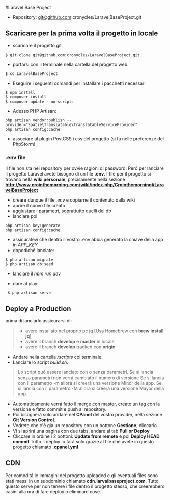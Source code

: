 #Laravel Base Project
* Repository: git@github.com:cronycles/LaravelBaseProject.git

## Scaricare per la prima volta il progetto in locale
* scaricare il progetto git
```
$ git clone git@github.com:cronycles/LaravelBaseProject.git
```
* portarsi con il terminale nella cartella del progetto web:
```
$ cd LaravelBaseProject
```
* Eseguire i seguenti comandi per installare i pacchetti necessari
```
$ npm install
$ composer install
$ composer update --no-scripts
```
* Adesso PHP Artisan:
```
php artisan vendor:publish --provider="Spatie\Translatable\TranslatableServiceProvider"
php artisan config:cache
```
* associare al plugin PostCSS i css del progetto (si fa nelle preferenze del PhpStorm)

### .env file
Il file non sta nel repository per ovvie ragioni di password. 
Peró per lanciare il progetto Laravel avete bisogno di un file **.env**.
I file per il progetto si trovano nella **wiki personale**, precisamente nella sezione **http://www.crointhemorning.com/wiki/index.php/Crointhemorning#LaravelBaseProject**
* creare dunque il file _.env_ e copiarne il contenuto dalla wiki
* aprire il nuovo file creato
* aggiustare i parametri, soprattutto quelli del db
* lanciare poi

```
php artisan key:generate
php artisan config:cache
```
* assicuratevi che dentro il vostro .env abbia generato la chiave della app in *APP_KEY*
* dopodiché lanciate:

```
$ php artisan migrate
$ php artisan db:seed
```
* lanciare il _npm run dev_

* dare al play:
```
 $ php artisan serve
```

## Deploy a Production
prima di lanciarlo assicurarsi di:
>* avere installato nel proprio pc jq [Usa Homebrew con **brew install jq**]
>* avere il branch **develop** e **master** in locale
>* avere il branch **develop** tracked con **origin**

* Andare nella cartella _/scripts_ col terminale.
* Lanciare lo script _build.sh_. 
> Lo script puó essere lanciato con o senza parametri. Se si lancia senza parametri non verrá cambiato il numero di versione
> Se si lancia con il parametro -m allora si creerá una versione Minor della app.
> Se si lancia con il parametro -M allora si creerá una versione Mayor della app.

* Automaticamente verrá fatto il merge con master, creato un tag con la versione e fatto commit e push al repository.
* Poi bisognerá solo andare nel **CPanel** del vostro provider, nella sezione **Git Version Control**.
* Vedrete che c'è gia un repository con un bottone **Gestione**, cliccarlo.
* Vi si aprirá una pagina con due tabs, andare al tab **Pull or Deploy**
* Cliccare in ordine i 2 bottoni: **Update from remote** e poi **Deploy HEAD commit**
Tutto il deploy lo fará solo grazie al file che avete in questo progetto chiamato **.cpanel.yml**

## CDN
Per comoditá le immagini del progetto uploaded e gli eventuali files sono stati messi in un subdominio chiamato **cdn.larvalbaseproject.com**.
Tutto questo serve per non tenere i file dentro il progetto stesso, che creerebbero casini alla ora di fare deploy o eliminare cose.